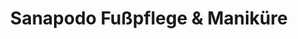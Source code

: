 ---
title: "Sanapodo Fußpflege & Maniküre"
url: /giengen-an-der-brenz/sanapodo-fusspflege-und-manikuere/
shop: Kosmetik
---